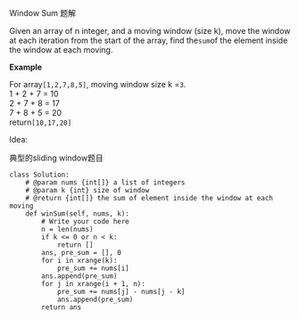 Window Sum 题解

Given an array of n integer, and a moving window \(size k\), move the window at each iteration from the start of the array, find the`sum`of the element inside the window at each moving.

**Example**

For array`[1,2,7,8,5]`, moving window size k =`3`.  
1 + 2 + 7 = 10  
2 + 7 + 8 = 17  
7 + 8 + 5 = 20  
return`[10,17,20]`

Idea:

典型的sliding window题目

```
class Solution:
    # @param nums {int[]} a list of integers
    # @param k {int} size of window
    # @return {int[]} the sum of element inside the window at each moving
    def winSum(self, nums, k):
        # Write your code here
        n = len(nums)
        if k <= 0 or n < k:
            return []
        ans, pre_sum = [], 0
        for i in xrange(k):
            pre_sum += nums[i]
        ans.append(pre_sum)
        for j in xrange(i + 1, n):
            pre_sum += nums[j] - nums[j - k]
            ans.append(pre_sum)
        return ans
```



